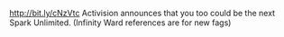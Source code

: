 http://bit.ly/cNzVtc Activision announces that you too could be the next Spark Unlimited. (Infinity Ward references are for new fags)